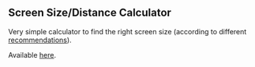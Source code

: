 ## Screen Size/Distance Calculator

Very simple calculator to find the right screen size (according to different [recommendations](http://en.wikipedia.org/wiki/Optimum_HDTV_viewing_distance)).

Available [here](http://arnebech.github.io/screenDistance).

